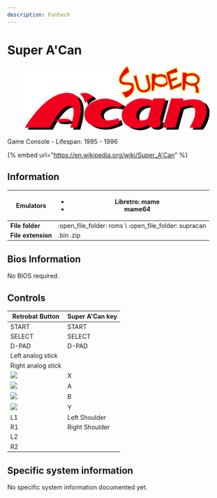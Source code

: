 ```yaml
---
description: Funtech
---
```


# Super A'Can

<figure><img src="https://raw.githubusercontent.com/fabricecaruso/es-theme-carbon/52ff37c9e265587d006945a2ba695b5a962b3a3d/art/logos/supracan.svg" alt=""><figcaption></figcaption></figure>

Game Console - Lifespan: 1995 - 1996

{% embed url="https://en.wikipedia.org/wiki/Super_A'Can" %}

## Information

| **Emulators**      | <ul><li>Libretro: mame</li><li>mame64</li></ul>           |
| ------------------ | --------------------------------------------------------- |
| **File folder**    | :open\_file\_folder: roms \ :open\_file\_folder: supracan |
| **File extension** | .bin .zip                                                 |

## Bios Information

No BIOS required.

## Controls

| Retrobat Button                                    | Super A'Can key |
| -------------------------------------------------- | --------------- |
| START                                              | START           |
| SELECT                                             | SELECT          |
| D-PAD                                              | D-PAD           |
| Left analog stick                                  |                 |
| Right analog stick                                 |                 |
| ![](<../../.gitbook/assets/image (2) (1) (1).png>) | X               |
| ![](<../../.gitbook/assets/image (1) (2) (1).png>) | A               |
| ![](<../../.gitbook/assets/image (4) (1).png>)     | B               |
| ![](<../../.gitbook/assets/image (3) (1) (2).png>) | Y               |
| L1                                                 | Left Shoulder   |
| R1                                                 | Right Shoulder  |
| L2                                                 |                 |
| R2                                                 |                 |

## Specific system information

No specific system information documented yet.
